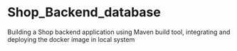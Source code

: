 # Shop_Backend_database
Building a Shop backend application using Maven build tool, integrating and deploying the docker image in local system
